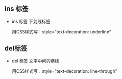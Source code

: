 #

## ins 标签

- ins 标签 下划线标签

  用CSS样式写：style="text-decoration: underline"
  
## del标签

- del 标签 文字中间的横线
  
  用CSS样式写：style="text-decoration: line-through"
